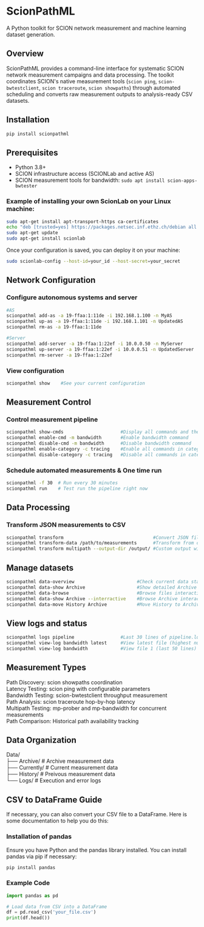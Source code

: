 # ScionPathML

A Python toolkit for SCION network measurement and machine learning dataset generation.

## Overview

ScionPathML provides a command-line interface for systematic SCION network measurement campaigns and data processing. The toolkit coordinates SCION's native measurement tools (`scion ping`, `scion-bwtestclient`, `scion traceroute`, `scion showpaths`) through automated scheduling and converts raw measurement outputs to analysis-ready CSV datasets.

## Installation

```bash
pip install scionpathml
```
## Prerequisites
- Python 3.8+ 
- SCION infrastructure access (SCIONLab and active AS)
- SCION measurement tools for bandwidth: `sudo apt install scion-apps-bwtester`

### Example of installing your own ScionLab on your Linux machine:
```bash
sudo apt-get install apt-transport-https ca-certificates
echo "deb [trusted=yes] https://packages.netsec.inf.ethz.ch/debian all main" | sudo tee /etc/apt/sources.list.d/scionlab.list
sudo apt-get update
sudo apt-get install scionlab
```
Once your configuration is saved, you can deploy it on your machine:
```bash
sudo scionlab-config --host-id=your_id --host-secret=your_secret
```

## Network Configuration 

### Configure autonomous systems and server
```bash
#AS
scionpathml add-as -a 19-ffaa:1:11de -i 192.168.1.100 -n MyAS          #Add your AS
scionpathml up-as -a 19-ffaa:1:11de -i 192.168.1.101 -n UpdatedAS      #Update AS details
scionpathml rm-as -a 19-ffaa:1:11de                                    #Remove AS

#Server
scionpathml add-server -a 19-ffaa:1:22ef -i 10.0.0.50 -n MyServer      #Add your server
scionpathml up-server -a 19-ffaa:1:22ef -i 10.0.0.51 -n UpdatedServer  #Update server details
scionpathml rm-server -a 19-ffaa:1:22ef                                #Remove server
```
### View configuration
```bash
scionpathml show    #See your current configuration
```
## Measurement Control

### Control measurement pipeline
```bash
scionpathml show-cmds                     #Display all commands and their status
scionpathml enable-cmd -m bandwidth       #Enable bandwidth command
scionpathml disable-cmd -m bandwidth      #Disable bandwidth command
scionpathml enable-category -c tracing    #Enable all commands in category tracing
scionpathml disable-category -c tracing   #Disable all commands in category tracing
```
### Schedule automated measurements & One time run
```bash
scionpathml -f 30  # Run every 30 minutes
scionpathml run    # Test run the pipeline right now

```
## Data Processing

### Transform JSON measurements to CSV
```bash
scionpathml transform                                 #Convert JSON files to CSV
scionpathml transform-data /path/to/measurements      #Transform from custom path
scionpathml transform multipath --output-dir /output/ #Custom output with default data
```
## Manage datasets
```bash
scionpathml data-overview                       #Check current data status
scionpathml data-show Archive                   #Show detailed Archive contents
scionpathml data-browse                         #Browse files interactively
scionpathml data-show Archive --interractive    #Browse Archive interactively
scionpathml data-move History Archive           #Move History to Archive
```
## View logs and status
```bash
scionpathml logs pipeline                 #Last 30 lines of pipeline.log
scionpathml view-log bandwidth latest     #View latest file (highest number)
scionpathml view-log bandwidth            #View file 1 (last 50 lines)

```
## Measurement Types

Path Discovery: scion showpaths coordination  
Latency Testing: scion ping with configurable parameters  
Bandwidth Testing: scion-bwtestclient throughput measurement  
Path Analysis: scion traceroute hop-by-hop latency  
Multipath Testing: mp-prober and mp-bandwidth for concurrent measurements  
Path Comparison: Historical path availability tracking  


## Data Organization

Data/  
├── Archive/     # Archive measurement data  
├── Currently/   # Current measurement data  
├── History/     # Preivous measurement data  
└── Logs/        # Execution and error logs  

## CSV to DataFrame Guide

If necessary, you can also convert your CSV file to a DataFrame. Here is some documentation to help you do this:

### Installation of pandas

Ensure you have Python and the pandas library installed. You can install pandas via pip if necessary:

```bash
pip install pandas
```
### Example Code

```python
import pandas as pd

# Load data from CSV into a DataFrame
df = pd.read_csv('your_file.csv')
print(df.head())
```


